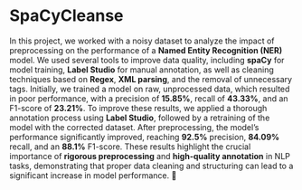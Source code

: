 # SpaCyCleanse

In this project, we worked with a noisy dataset to analyze the impact of preprocessing on the performance of a **Named Entity Recognition (NER)** model. We used several tools to improve data quality, including **spaCy** for model training, **Label Studio** for manual annotation, as well as cleaning techniques based on **Regex**, **XML parsing**, and the removal of unnecessary tags.  Initially, we trained a model on raw, unprocessed data, which resulted in poor performance, with a precision of **15.85%**, recall of **43.33%**, and an F1-score of **23.21%**. To improve these results, we applied a thorough annotation process using **Label Studio**, followed by a retraining of the model with the corrected dataset. After preprocessing, the model’s performance significantly improved, reaching **92.5%** precision, **84.09%** recall, and an **88.1%** F1-score.  These results highlight the crucial importance of **rigorous preprocessing** and **high-quality annotation** in NLP tasks, demonstrating that proper data cleaning and structuring can lead to a significant increase in model performance. 🚀  
